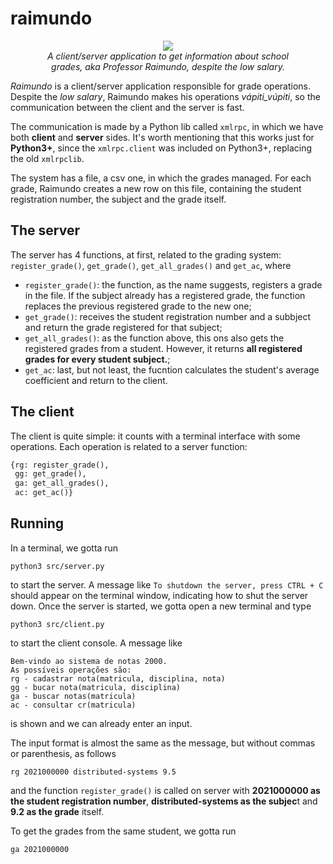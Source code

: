 # raimundo

<p align="center">
  <img src="https://user-images.githubusercontent.com/28984561/145683268-7752772a-f6cb-459e-bb3e-38c97b171404.png" />
    <br>
    <i>A client/server application to get information about school <br>grades, aka Professor Raimundo, despite the low salary.</i>
</p>

_Raimundo_ is a client/server application responsible for grade operations. Despite the _low salary_, Raimundo makes his operations _vápiti_vúpiti_, so the communication between the client and the server is fast. 

The communication is made by a Python lib called `xmlrpc`, in which we have both **client** and **server** sides. It's worth mentioning that this works just for **Python3+**, since the `xmlrpc.client` was included on Python3+, replacing the old `xmlrpclib`.

The system has a file, a csv one, in which the grades managed. For each grade, Raimundo creates a new row on this file, containing the student registration number, the subject and the grade itself.

## The server
The server has 4 functions, at first, related to the grading system: `register_grade()`, `get_grade()`, `get_all_grades()` and `get_ac`, where

- `register_grade()`: the function, as the name suggests, registers a grade in the file. If the subject already has a registered grade, the function replaces the previous registered grade to the new one;
- `get_grade()`: receives the student registration number and a subbject and return the grade registered for that subject;
- `get_all_grades()`: as the function above, this ons also gets the registered grades from a student. However, it returns **all registered grades for every student subject.**;
- `get_ac`: last, but not least, the fucntion calculates the student's average coefficient and return to the client.

## The client
The client is quite simple: it counts with a terminal interface with some operations. Each operation is related to a server function: 
```python
{rg: register_grade(),
 gg: get_grade(),
 ga: get_all_grades(),
 ac: get_ac()}
```

## Running 
In a terminal, we gotta run 
```python3
python3 src/server.py
```
to start the server. A message like `To shutdown the server, press CTRL + C` should appear on the terminal window, indicating how to shut the server down.
Once the server is started, we gotta open a new terminal and type
```python3
python3 src/client.py
```
to start the client console. A message like 
```
Bem-vindo ao sistema de notas 2000.
As possíveis operações são:
rg - cadastrar nota(matricula, disciplina, nota)
gg - bucar nota(matricula, disciplina)
ga - buscar notas(matricula)
ac - consultar cr(matricula)
```
is shown and we can already enter an input.

The input format is almost the same as the message, but without commas or parenthesis, as follows
```
rg 2021000000 distributed-systems 9.5
```
and the function `register_grade()` is called on server with **2021000000 as the student registration number**, **distributed-systems as the subjec**t and **9.2 as the grade** itself.

To get the grades from the same student, we gotta run
```
ga 2021000000
```

